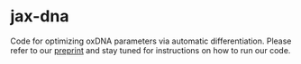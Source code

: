 # jax-dna

Code for optimizing oxDNA parameters via automatic differentiation. Please refer to our [preprint](https://arxiv.org/abs/2411.09216) and stay tuned for instructions on how to run our code.
